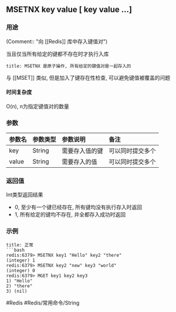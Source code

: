 ## MSETNX key value \[ key value ...\]

### 用途
(Comment:: "向 [[Redis]] 库中存入键值对")

当且仅当所有给定的键都不存在时才执行入库

```ad-info
title: MSETNX 是原子操作, 所有给定的键值对是一起存入的
```

与 [[MSET]] 类似, 但是加入了键存在性检查, 可以避免键值被覆盖的问题

#### 时间复杂度
O(n), n为指定键值对的数量

### 参数
|参数名|参数类型|参数说明|备注|
|:-|:-|:-|:-|
|key|String|需要存入值的键|可以同时提交多个|
|value|String|需要存入的值|可以同时提交多个|

### 返回值
Int类型返回结果
- 0, 至少有一个键已经存在, 所有键均没有执行存入时返回
- 1, 所有给定的键均不存在, 并全都存入成功时返回

### 示例
```ad-info
title: 正常
```bash
redis:6379> MSETNX key1 "Hello" key2 "there"
(integer) 1
redis:6379> MSETNX key2 "new" key3 "world"
(integer) 0
redis:6379> MGET key1 key2 key3
1) "Hello"
2) "there"
3) (nil)
```

#Redis #Redis/常用命令/String 